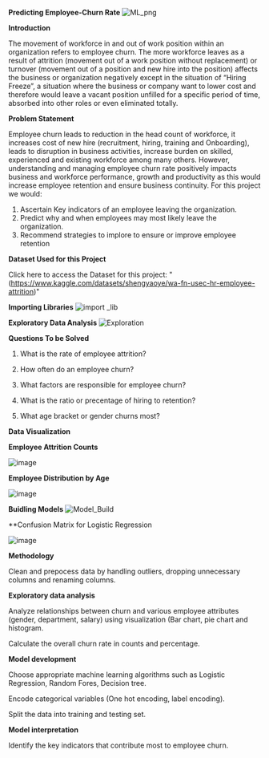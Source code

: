 **Predicting Employee-Churn Rate**
![ML_png](https://github.com/DataScience-Project-New-Group-4/Employee-Churn/assets/136507704/937e30b9-d38f-49dd-b89e-8e8a05b35b59)

**Introduction**

The movement of workforce in and out of work position within an organization refers to employee churn. The more workforce leaves as a result of attrition (movement out of a work position without replacement) or turnover (movement out of a position and new hire into the position) affects the business or organization negatively except in the situation of “Hiring Freeze”, a situation where the business or company want to lower cost and therefore would leave a vacant position unfilled for a specific period of time, absorbed into other roles or even eliminated totally.

**Problem Statement**

Employee churn leads to reduction in the head count of workforce, it increases cost of new hire (recruitment, hiring, training and Onboarding), leads to disruption in business activities, increase burden on skilled, experienced and existing workforce among many others. 
However, understanding and managing employee churn rate positively impacts business and workforce performance, growth and productivity as this would increase employee retention and ensure business continuity. 
For this project we would:
1.	Ascertain Key indicators of an employee leaving the organization.
2.	Predict why and when employees may most likely leave the organization. 
3.	Recommend strategies to implore to ensure or improve employee retention

**Dataset Used for this Project**

Click here to access the Dataset for this project: "(https://www.kaggle.com/datasets/shengyaoye/wa-fn-usec-hr-employee-attrition)"

**Importing Libraries**
![import _lib](https://github.com/DataScience-Project-New-Group-4/Employee-Churn/assets/136507704/a666dc2e-9843-4f3b-8e09-3048a499e703)

**Exploratory Data Analysis**
![Exploration](https://github.com/DataScience-Project-New-Group-4/Employee-Churn/assets/136507704/4da7549a-e462-40e6-b812-8161a6ae99a4)

**Questions To be Solved**

1. What is the rate of employee attrition?

2. How often do an employee churn?

3. What factors are responsible for employee churn?

4. What is the ratio or precentage of hiring to retention?

5. What age bracket or gender churns most?

**Data Visualization**

**Employee Attrition Counts**

![image](https://github.com/DataScience-Project-New-Group-4/Employee-Churn/assets/136507704/8a6900de-0e5d-4faf-929c-c1cdcac3661e)

**Employee Distribution by Age**

![image](https://github.com/DataScience-Project-New-Group-4/Employee-Churn/assets/136507704/233a734d-47d3-4c5a-b846-85c43d58fc53)


**Buidling Models**
![Model_Build](https://github.com/DataScience-Project-New-Group-4/Employee-Churn/assets/136507704/64851715-4162-4040-b523-787c76d1a12e)

**Confusion Matrix for Logistic Regression

![image](https://github.com/DataScience-Project-New-Group-4/Employee-Churn/assets/136507704/5d2bf563-f904-4ded-bfb7-9b1bc6c524b5)


**Methodology**

Clean and prepocess data by handling outliers, dropping unnecessary columns and renaming columns.

**Exploratory data analysis**

Analyze relationships between churn and various employee attributes (gender, department, salary) using visualization (Bar chart, pie chart and histogram.

Calculate the overall churn rate in counts and percentage.

**Model development**

Choose appropriate machine learning algorithms such as Logistic Regression, Random Fores, Decision tree.

Encode categorical variables (One hot encoding, label encoding).

Split the data into training and testing set.

**Model interpretation**

Identify the key indicators that contribute most to employee churn.























   





 
